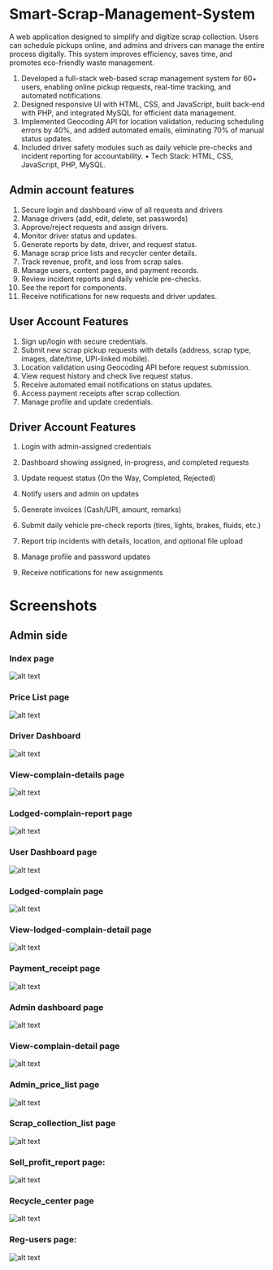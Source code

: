 # Smart-Scrap-Management-System
A web application designed to simplify and digitize scrap collection. Users can schedule pickups online, and admins and drivers can manage the entire process digitally. This system improves efficiency, saves time, and promotes eco-friendly waste management.
1. Developed a full-stack web-based scrap management system for 60+ users, enabling online pickup requests, real-time tracking, and automated notifications.
2. Designed responsive UI with HTML, CSS, and JavaScript, built back-end with PHP, and integrated MySQL for efficient data management.
3. Implemented Geocoding API for location validation, reducing scheduling errors by 40%, and added automated emails, eliminating 70% of manual status updates.
4. Included driver safety modules such as daily vehicle pre-checks and incident reporting for accountability.
• Tech Stack: HTML, CSS, JavaScript, PHP, MySQL.



## Admin account features
1. Secure login and dashboard view of all requests and drivers
2. Manage drivers (add, edit, delete, set passwords)
3. Approve/reject requests and assign drivers.
4. Monitor driver status and updates.
5. Generate reports by date, driver, and request status.
6. Manage scrap price lists and recycler center details.
7. Track revenue, profit, and loss from scrap sales.
8. Manage users, content pages, and payment records.
9. Review incident reports and daily vehicle pre-checks.
10. See the report for components.
11. Receive notifications for new requests and driver updates.


## User Account Features
1. Sign up/login with secure credentials.
2. Submit new scrap pickup requests with details (address, scrap type, images, date/time, UPI-linked mobile).
3. Location validation using Geocoding API before request submission.
4. View request history and check live request status.
5. Receive automated email notifications on status updates.
6. Access payment receipts after scrap collection.
7. Manage profile and update credentials.

## Driver Account Features
1. Login with admin-assigned credentials

2. Dashboard showing assigned, in-progress, and completed requests

3. Update request status (On the Way, Completed, Rejected)

4. Notify users and admin on updates

5. Generate invoices (Cash/UPI, amount, remarks)

6. Submit daily vehicle pre-check reports (tires, lights, brakes, fluids, etc.)

7. Report trip incidents with details, location, and optional file upload

8. Manage profile and password updates

9. Receive notifications for new assignments

# Screenshots
## Admin side
### Index page

![alt text](logo/image-1.png)


### Price List page
![alt text](image-2.png)

### Driver Dashboard
![alt text](image-3.png)



### View-complain-details page
![alt text](image-4.png)

### Lodged-complain-report page
![alt text](image-5.png)

### User Dashboard page
![alt text](image-6.png)

### Lodged-complain page
![alt text](image-7.png)

### View-lodged-complain-detail page
![alt text](image-8.png)


### Payment_receipt page
![alt text](image-9.png)

### Admin dashboard page
![alt text](image-10.png)

### View-complain-detail page
![alt text](image-11.png)
### Admin_price_list page
![alt text](image-12.png)
### Scrap_collection_list page
![alt text](image-13.png)

### Sell_profit_report page:
![alt text](image-14.png)

### Recycle_center page
![alt text](image-15.png)

### Reg-users page:
![alt text](image-16.png)